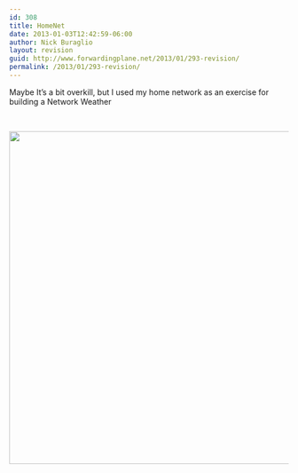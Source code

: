 ```yaml
---
id: 308
title: HomeNet
date: 2013-01-03T12:42:59-06:00
author: Nick Buraglio
layout: revision
guid: http://www.forwardingplane.net/2013/01/293-revision/
permalink: /2013/01/293-revision/
---
```

Maybe It&#8217;s a bit overkill, but I used my home network as an exercise for building a Network Weather

&nbsp;

<img class="aligncenter" src="http://home.buraglio.com:3181/plugins/weathermap/weathermap-cacti-plugin.php?action=viewimage&id=1d0c35513c3db48d53f4" alt="" width="800" height="600" />